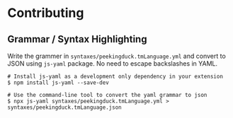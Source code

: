 # Contributing

## Grammar / Syntax Highlighting
Write the grammer in `syntaxes/peekingduck.tmLanguage.yml` and convert to JSON
using `js-yaml` package. No need to escape backslashes in YAML.

```
# Install js-yaml as a development only dependency in your extension
$ npm install js-yaml --save-dev

# Use the command-line tool to convert the yaml grammar to json
$ npx js-yaml syntaxes/peekingduck.tmLanguage.yml > syntaxes/peekingduck.tmLanguage.json
```